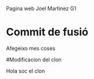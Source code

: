 Pagina web Joel Martinez G1

# Commit de fusió

Afegeixo mes coses

#Modificacion del clon

Hola soc el clon
